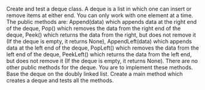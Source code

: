 Create and test a deque class.  A deque is a list in which one can insert or remove items at either end.   You can only work with one element at a time.  The public methods are: Append(data) which appends data at the right end of the deque, Pop() which removes the data from the right end of the deque, Peek() which returns the data from the right, but does not remove it (If the deque is empty, it returns None), AppendLeft(data) which appends data at the left end of the deque, PopLeft() which removes the data from the left end of the deque, PeekLeft() which returns the data from the left end, but does not remove it (If the deque is empty, it returns None). There are no other public methods for the deque.
You are to implement these methods.  Base the deque on the doubly linked list. Create a main method which creates a deque and tests all the methods.
